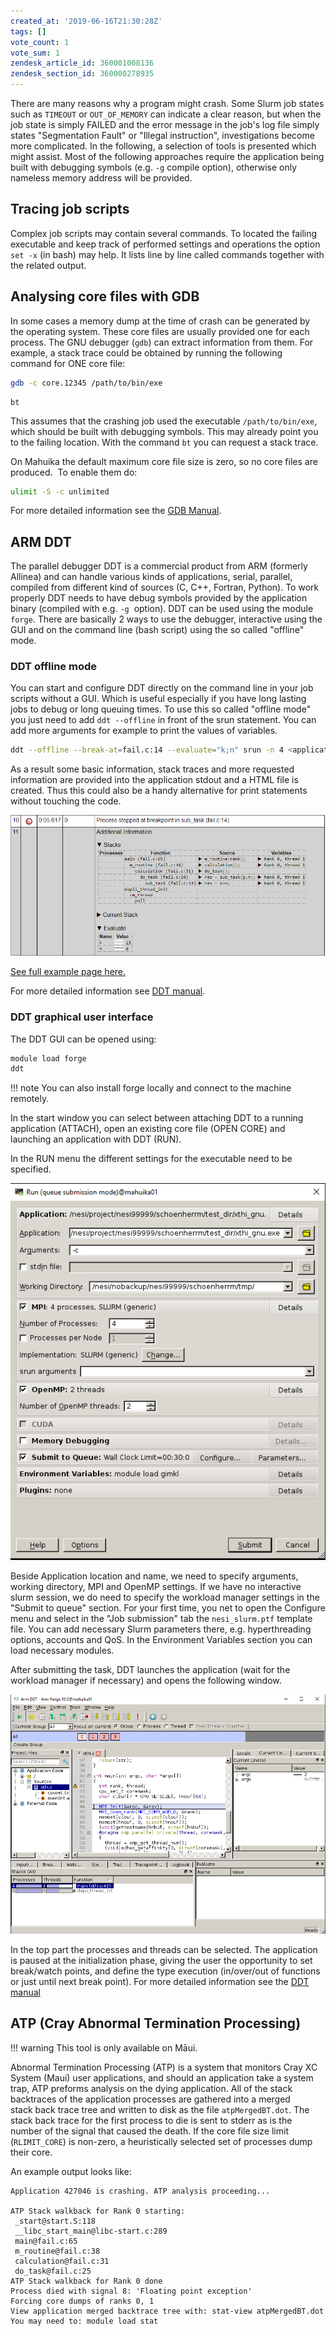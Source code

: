 ```yaml
---
created_at: '2019-06-16T21:30:28Z'
tags: []
vote_count: 1
vote_sum: 1
zendesk_article_id: 360001008136
zendesk_section_id: 360000278935
---
```


There are many reasons why a program might crash. Some Slurm job states
such as `TIMEOUT` or `OUT_OF_MEMORY` can indicate a clear reason, but when
the job state is simply FAILED and the error message in the job's log
file simply states "Segmentation Fault" or "Illegal instruction",
investigations become more complicated. In the following, a selection of
tools is presented which might assist. Most of the following approaches
require the application being built with debugging symbols (e.g. `-g`
compile option), otherwise only nameless memory address will be
provided.

## Tracing job scripts

Complex job scripts may contain several commands. To located the failing
executable and keep track of performed settings and operations the
option `set -x` (in bash) may help. It lists line by line called
commands together with the related output.

## Analysing core files with GDB

In some cases a memory dump at the time of crash can be generated by the
operating system. These core files are usually provided one for each
process. The GNU debugger (`gdb`) can extract information from them. For
example, a stack trace could be obtained by running the following
command for ONE core file:

``` sh
gdb -c core.12345 /path/to/bin/exe
```

``` gbd
bt
```

This assumes that the crashing job used the executable
`/path/to/bin/exe`, which should be built with debugging symbols. This
may already point you to the failing location. With the command `bt`
you can request a stack trace.

On Mahuika the default maximum core file size is zero, so no core files
are produced.  To enable them do:

``` sh
ulimit -S -c unlimited
```

For more detailed information see the [GDB Manual](https://www.gnu.org/software/gdb/documentation/).

## ARM DDT

The parallel debugger DDT is a commercial product from ARM (formerly
Allinea) and can handle various kinds of applications, serial, parallel,
compiled from different kind of sources (C, C++, Fortran, Python). To
work properly DDT needs to have debug symbols provided by the
application binary (compiled with e.g. `-g`  option). DDT can be used
using the module `forge`. There are basically 2 ways to use the
debugger, interactive using the GUI and on the command line (bash
script) using the so called "offline" mode.

### DDT offline mode

You can start and configure DDT directly on the command line in your job
scripts without a GUI. Which is useful especially if you have long
lasting jobs to debug or long queuing times. To use this so called
"offline mode" you just need to add `ddt --offline` in front of the
srun statement. You can add more arguments for example to print the
values of variables.

```sh
ddt --offline --break-at=fail.c:14 --evaluate="k;n" srun -n 4 <application> <arguments>
```

As a result some basic information, stack traces and more requested
information are provided into the application stdout and a HTML file is
created. Thus this could also be a handy alternative for print
statements without touching the code.

![DDT-offline-example.PNG](../../../assets/images/Debugging.PNG)

[See full example page here.](https://mand35.github.io/NeSI_docu_ext/ddt_sample.html)

For more detailed information see [DDT manual](https://developer.arm.com/docs/101136/latest/ddt/offline-debugging).

### DDT graphical user interface

The DDT GUI can be opened using:

``` sh
module load forge
ddt
```

!!! note
    You can also install forge locally and connect to the machine remotely.

In the start window you can select between attaching DDT to a running
application (ATTACH), open an existing core file (OPEN CORE) and
launching an application with DDT (RUN).

In the RUN menu the different settings for the executable need to be
specified.

![RUN\_ddt.PNG](../../../assets/images/Debugging_0.PNG)

Beside Application location and name, we need to specify arguments,
working directory, MPI and OpenMP settings. If we have no interactive
slurm session, we do need to specify the workload manager settings in
the "Submit to queue" section. For your first time, you net to open the
Configure menu and select in the "Job submission" tab the
`nesi_slurm.ptf` template file. You can add necessary Slurm parameters
there, e.g. hyperthreading options, accounts and QoS. In the Environment
Variables section you can load necessary modules.

After submitting the task, DDT launches the application (wait for the
workload manager if necessary) and opens the following window.

![DDT\_overview.PNG](../../../assets/images/Debugging_1.PNG)

In the top part the processes and threads can be selected. The
application is paused at the initialization phase, giving the user the
opportunity to set break/watch points, and define the type execution
(in/over/out of functions or just until next break point). For more
detailed information see the [DDT manual](https://developer.arm.com/docs/101136/latest/ddt)

## ATP (Cray Abnormal Termination Processing)

!!! warning
    This tool is only available on Māui.

Abnormal Termination Processing (ATP) is a system that monitors Cray XC
System (Maui) user applications, and should an application take a system
trap, ATP preforms analysis on the dying application. All of the stack
backtraces of the application processes are gathered into a merged  
stack back trace tree and written to disk as the file `atpMergedBT.dot`.
The stack back trace for the first process to die is sent to stderr as is
the number of the signal that caused the death. If the core file size
limit (`RLIMIT_CORE`) is non-zero, a heuristically selected set of
processes dump their core.

An example output looks like:

```out
Application 427046 is crashing. ATP analysis proceeding...

ATP Stack walkback for Rank 0 starting:
 _start@start.S:118
 __libc_start_main@libc-start.c:289
 main@fail.c:65
 m_routine@fail.c:38
 calculation@fail.c:31
 do_task@fail.c:25
ATP Stack walkback for Rank 0 done
Process died with signal 8: 'Floating point exception'
Forcing core dumps of ranks 0, 1
View application merged backtrace tree with: stat-view atpMergedBT.dot
You may need to: module load stat
```
